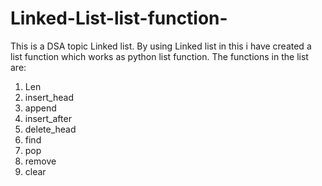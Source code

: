 # Linked-List-list-function-
This is a DSA topic Linked list. By using Linked list in this i have created a list function which works as python list function. 
The functions in the list are:
1. Len
2. insert_head
3. append
4. insert_after
5. delete_head
6. find
7. pop
8. remove
8. clear